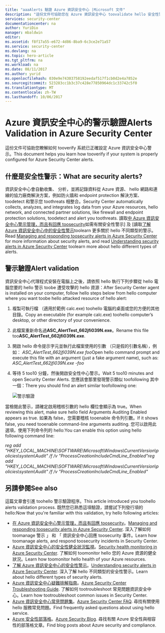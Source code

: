 ```yaml
---
title: "aaaAlerts 驗證 Azure 資訊安全中心 |Microsoft 文件"
description: "這份文件可協助您在 Azure 資訊安全中心 toovalidate hello 安全性警示。"
services: security-center
documentationcenter: na
author: YuriDio
manager: mbaldwin
editor: 
ms.assetid: f8f17a55-e672-4d86-8ba9-6c3ce2e71a57
ms.service: security-center
ms.devlang: na
ms.topic: hero-article
ms.tgt_pltfrm: na
ms.workload: na
ms.date: 08/11/2017
ms.author: yurid
ms.openlocfilehash: 030e9e74303758192eedaf517f1cb0d2e4a7852e
ms.sourcegitcommit: 523283cc1b3c37c428e77850964dc1c33742c5f0
ms.translationtype: MT
ms.contentlocale: zh-TW
ms.lasthandoff: 10/06/2017
---
```

# <a name="alerts-validation-in-azure-security-center"></a><span data-ttu-id="7cda9-103">Azure 資訊安全中心的警示驗證</span><span class="sxs-lookup"><span data-stu-id="7cda9-103">Alerts Validation in Azure Security Center</span></span>
<span data-ttu-id="7cda9-104">這份文件可協助您瞭解如何 tooverify 系統已正確設定 Azure 資訊安全中心警示。</span><span class="sxs-lookup"><span data-stu-id="7cda9-104">This document helps you learn how tooverify if your system is properly configured for Azure Security Center alerts.</span></span>

## <a name="what-are-security-alerts"></a><span data-ttu-id="7cda9-105">什麼是安全性警示：</span><span class="sxs-lookup"><span data-stu-id="7cda9-105">What are security alerts?</span></span>
<span data-ttu-id="7cda9-106">資訊安全中心會自動收集、 分析，並將記錄資料從 Azure 資源、 hello 網路和連線的協力廠商解決方案，例如防火牆和 endpoint protection 解決方案、 toodetect 和警示您 toothreats 相整合。</span><span class="sxs-lookup"><span data-stu-id="7cda9-106">Security Center automatically collects, analyzes, and integrates log data from your Azure resources, hello network, and connected partner solutions, like firewall and endpoint protection solutions, toodetect and alert you toothreats.</span></span> <span data-ttu-id="7cda9-107">讀取[中 Azure 資訊安全中心警示管理，而且有回應 toosecurity](https://docs.microsoft.com/azure/security-center/security-center-managing-and-responding-alerts)如需有關安全性警示] 及 [讀取[了解 Azure 資訊安全中心中的安全性警示](https://docs.microsoft.com/azure/security-center/security-center-alerts-type)toolearn 更多關於 hello 不同類型的警示。</span><span class="sxs-lookup"><span data-stu-id="7cda9-107">Read [Managing and responding toosecurity alerts in Azure Security Center](https://docs.microsoft.com/azure/security-center/security-center-managing-and-responding-alerts) for more information about security alerts, and read [Understanding security alerts in Azure Security Center](https://docs.microsoft.com/azure/security-center/security-center-alerts-type) toolearn more about hello different types of alerts.</span></span>

## <a name="alert-validation"></a><span data-ttu-id="7cda9-108">警示驗證</span><span class="sxs-lookup"><span data-stu-id="7cda9-108">Alert validation</span></span>
<span data-ttu-id="7cda9-109">資訊安全中心代理程式安裝在電腦上之後，請依照 hello 執行下列步驟從 hello 電腦您要的 hello 警示 toobe 遭受攻擊的 hello 資源：</span><span class="sxs-lookup"><span data-stu-id="7cda9-109">After Security Center agent is installed on your computer, follow hello steps below from hello computer where you want toobe hello attacked resource of hello alert:</span></span>

1. <span data-ttu-id="7cda9-110">複製可執行檔 （適用於範例 calc.exe) toohello 電腦的桌面或您的方便的其他目錄。</span><span class="sxs-lookup"><span data-stu-id="7cda9-110">Copy an executable (for example calc.exe) toohello computer’s desktop, or other directory of your convenience.</span></span>
2. <span data-ttu-id="7cda9-111">此檔案重新命名過**ASC_AlertTest_662jfi039N.exe**。</span><span class="sxs-lookup"><span data-stu-id="7cda9-111">Rename this file too**ASC_AlertTest_662jfi039N.exe**.</span></span>
3. <span data-ttu-id="7cda9-112">開啟 hello 命令提示字元並執行此檔案使用的引數 （只是假的引數名稱），例如： *ASC_AlertTest_662jfi039N.exe foo*</span><span class="sxs-lookup"><span data-stu-id="7cda9-112">Open hello command prompt and execute this file with an argument (just a fake argument name), such as: *ASC_AlertTest_662jfi039N.exe -foo*</span></span>
4. <span data-ttu-id="7cda9-113">等待 5 too10 分鐘，然後開啟安全性中心警示。</span><span class="sxs-lookup"><span data-stu-id="7cda9-113">Wait 5 too10 minutes and open Security Center Alerts.</span></span> <span data-ttu-id="7cda9-114">您應該會那里發現警示類似 toofollowing 其中一個：</span><span class="sxs-lookup"><span data-stu-id="7cda9-114">There you should find an alert similar toofollowing one:</span></span>

    ![警示驗證](./media/security-center-alert-validation/security-center-alert-validation-fig1.png)

<span data-ttu-id="7cda9-116">當檢閱此警示，請確定啟用稽核引數的 hello 欄位會顯示為 true。</span><span class="sxs-lookup"><span data-stu-id="7cda9-116">When reviewing this alert, make sure hello field Arguments Auditing Enabled appears as true.</span></span> <span data-ttu-id="7cda9-117">如果為 false，您需要稽核 tooenable 命令列引數。</span><span class="sxs-lookup"><span data-stu-id="7cda9-117">If it shows false, you need tooenable command-line arguments auditing.</span></span> <span data-ttu-id="7cda9-118">您可以啟用此選項，使用下列命令列的 hello:</span><span class="sxs-lookup"><span data-stu-id="7cda9-118">You can enable this option using hello following command line:</span></span>

<span data-ttu-id="7cda9-119">*reg add "HKEY_LOCAL_MACHINE\SOFTWARE\Microsoft\Windows\CurrentVersion\policies\system\Audit" /f /v "ProcessCreationIncludeCmdLine_Enabled"*</span><span class="sxs-lookup"><span data-stu-id="7cda9-119">*reg add "HKEY_LOCAL_MACHINE\SOFTWARE\Microsoft\Windows\CurrentVersion\policies\system\Audit" /f /v "ProcessCreationIncludeCmdLine_Enabled"*</span></span>


## <a name="see-also"></a><span data-ttu-id="7cda9-120">另請參閱</span><span class="sxs-lookup"><span data-stu-id="7cda9-120">See also</span></span>
<span data-ttu-id="7cda9-121">這篇文章會引進 toohello 警示驗證程序。</span><span class="sxs-lookup"><span data-stu-id="7cda9-121">This article introduced you toohello alerts validation process.</span></span> <span data-ttu-id="7cda9-122">既然您已熟悉這項驗證，請嘗試下列發行項的 hello:</span><span class="sxs-lookup"><span data-stu-id="7cda9-122">Now that you're familiar with this validation, try hello following articles:</span></span>

* <span data-ttu-id="7cda9-123">[在 Azure 資訊安全中心警示管理，而且有回應 toosecurity](https://docs.microsoft.com/azure/security-center/security-center-managing-and-responding-alerts)。</span><span class="sxs-lookup"><span data-stu-id="7cda9-123">[Managing and responding toosecurity alerts in Azure Security Center](https://docs.microsoft.com/azure/security-center/security-center-managing-and-responding-alerts).</span></span> <span data-ttu-id="7cda9-124">深入了解如何 toomanage 警示 」 和 「 資訊安全中心回應 toosecurity 事件。</span><span class="sxs-lookup"><span data-stu-id="7cda9-124">Learn how toomanage alerts, and respond toosecurity incidents in Security Center.</span></span>
* <span data-ttu-id="7cda9-125">[Azure 資訊安全中心的安全性健全狀況監視](security-center-monitoring.md)。</span><span class="sxs-lookup"><span data-stu-id="7cda9-125">[Security health monitoring in Azure Security Center](security-center-monitoring.md).</span></span> <span data-ttu-id="7cda9-126">了解如何 toomonitor hello 您的 Azure 資源的健全狀況。</span><span class="sxs-lookup"><span data-stu-id="7cda9-126">Learn how toomonitor hello health of your Azure resources.</span></span>
* <span data-ttu-id="7cda9-127">[了解 Azure 資訊安全中心的安全性警示](https://docs.microsoft.com/azure/security-center/security-center-alerts-type)。</span><span class="sxs-lookup"><span data-stu-id="7cda9-127">[Understanding security alerts in Azure Security Center](https://docs.microsoft.com/azure/security-center/security-center-alerts-type).</span></span> <span data-ttu-id="7cda9-128">深入了解 hello 不同類型的安全性警示。</span><span class="sxs-lookup"><span data-stu-id="7cda9-128">Learn about hello different types of security alerts.</span></span>
* <span data-ttu-id="7cda9-129">[Azure 資訊安全中心疑難排解指南](https://docs.microsoft.com/azure/security-center/security-center-troubleshooting-guide)。</span><span class="sxs-lookup"><span data-stu-id="7cda9-129">[Azure Security Center Troubleshooting Guide](https://docs.microsoft.com/azure/security-center/security-center-troubleshooting-guide).</span></span> <span data-ttu-id="7cda9-130">了解如何 tootroubleshoot 常見問題資訊安全中心。</span><span class="sxs-lookup"><span data-stu-id="7cda9-130">Learn how tootroubleshoot common issues in Security Center.</span></span> 
* <span data-ttu-id="7cda9-131">[Azure 資訊安全中心常見問題集](security-center-faq.md)。</span><span class="sxs-lookup"><span data-stu-id="7cda9-131">[Azure Security Center FAQ](security-center-faq.md).</span></span> <span data-ttu-id="7cda9-132">尋找有關使用 hello 服務常見問題。</span><span class="sxs-lookup"><span data-stu-id="7cda9-132">Find frequently asked questions about using hello service.</span></span>
* <span data-ttu-id="7cda9-133">[Azure 安全性部落格](http://blogs.msdn.com/b/azuresecurity/)。</span><span class="sxs-lookup"><span data-stu-id="7cda9-133">[Azure Security Blog](http://blogs.msdn.com/b/azuresecurity/).</span></span> <span data-ttu-id="7cda9-134">尋找有關 Azure 安全性與相容性的部落格文章。</span><span class="sxs-lookup"><span data-stu-id="7cda9-134">Find blog posts about Azure security and compliance.</span></span>

